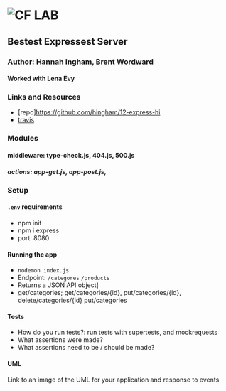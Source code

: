 ![CF](http://i.imgur.com/7v5ASc8.png) LAB
=================================================

## Bestest Expressest Server

### Author: Hannah Ingham, Brent Wordward

#### Worked with Lena Evy

### Links and Resources
* [repo]https://github.com/hingham/12-express-hi
* [travis](http://xyz.com)

### Modules
#### middleware: type-check.js, 404.js, 500.js
##### actions: app-get.js, app-post.js, 


### Setup
#### `.env` requirements
* npm init 
* npm i express
* port: 8080

#### Running the app
* `nodemon index.js`
* Endpoint: `/categores` `/products`
* Returns a JSON API object]
* get/categories; get/categories/{id}, put/categories/{id}, delete/categories/{id}
    put/categories

#### Tests
* How do you run tests?: run tests with supertests, and mockrequests
* What assertions were made?
* What assertions need to be / should be made?

#### UML
Link to an image of the UML for your application and response to events
